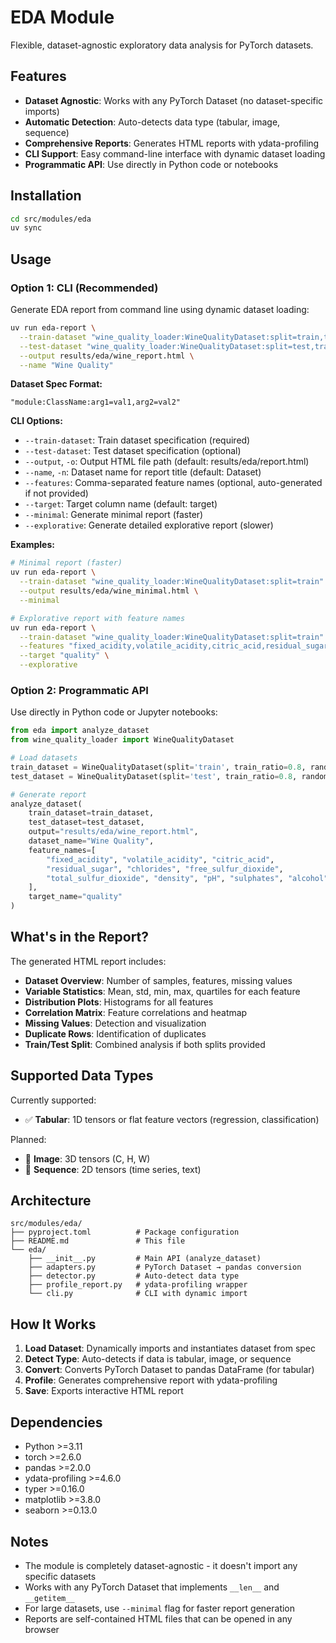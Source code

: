 # EDA Module

Flexible, dataset-agnostic exploratory data analysis for PyTorch datasets.

## Features

- **Dataset Agnostic**: Works with any PyTorch Dataset (no dataset-specific imports)
- **Automatic Detection**: Auto-detects data type (tabular, image, sequence)
- **Comprehensive Reports**: Generates HTML reports with ydata-profiling
- **CLI Support**: Easy command-line interface with dynamic dataset loading
- **Programmatic API**: Use directly in Python code or notebooks

## Installation

```bash
cd src/modules/eda
uv sync
```

## Usage

### Option 1: CLI (Recommended)

Generate EDA report from command line using dynamic dataset loading:

```bash
uv run eda-report \
  --train-dataset "wine_quality_loader:WineQualityDataset:split=train,train_ratio=0.8,random_state=42" \
  --test-dataset "wine_quality_loader:WineQualityDataset:split=test,train_ratio=0.8,random_state=42" \
  --output results/eda/wine_report.html \
  --name "Wine Quality"
```

**Dataset Spec Format:**
```
"module:ClassName:arg1=val1,arg2=val2"
```

**CLI Options:**
- `--train-dataset`: Train dataset specification (required)
- `--test-dataset`: Test dataset specification (optional)
- `--output`, `-o`: Output HTML file path (default: results/eda/report.html)
- `--name`, `-n`: Dataset name for report title (default: Dataset)
- `--features`: Comma-separated feature names (optional, auto-generated if not provided)
- `--target`: Target column name (default: target)
- `--minimal`: Generate minimal report (faster)
- `--explorative`: Generate detailed explorative report (slower)

**Examples:**

```bash
# Minimal report (faster)
uv run eda-report \
  --train-dataset "wine_quality_loader:WineQualityDataset:split=train" \
  --output results/eda/wine_minimal.html \
  --minimal

# Explorative report with feature names
uv run eda-report \
  --train-dataset "wine_quality_loader:WineQualityDataset:split=train" \
  --features "fixed_acidity,volatile_acidity,citric_acid,residual_sugar,chlorides,free_sulfur_dioxide,total_sulfur_dioxide,density,pH,sulphates,alcohol" \
  --target "quality" \
  --explorative
```

### Option 2: Programmatic API

Use directly in Python code or Jupyter notebooks:

```python
from eda import analyze_dataset
from wine_quality_loader import WineQualityDataset

# Load datasets
train_dataset = WineQualityDataset(split='train', train_ratio=0.8, random_state=42)
test_dataset = WineQualityDataset(split='test', train_ratio=0.8, random_state=42)

# Generate report
analyze_dataset(
    train_dataset=train_dataset,
    test_dataset=test_dataset,
    output="results/eda/wine_report.html",
    dataset_name="Wine Quality",
    feature_names=[
        "fixed_acidity", "volatile_acidity", "citric_acid",
        "residual_sugar", "chlorides", "free_sulfur_dioxide",
        "total_sulfur_dioxide", "density", "pH", "sulphates", "alcohol"
    ],
    target_name="quality"
)
```

## What's in the Report?

The generated HTML report includes:

- **Dataset Overview**: Number of samples, features, missing values
- **Variable Statistics**: Mean, std, min, max, quartiles for each feature
- **Distribution Plots**: Histograms for all features
- **Correlation Matrix**: Feature correlations and heatmap
- **Missing Values**: Detection and visualization
- **Duplicate Rows**: Identification of duplicates
- **Train/Test Split**: Combined analysis if both splits provided

## Supported Data Types

Currently supported:
- ✅ **Tabular**: 1D tensors or flat feature vectors (regression, classification)

Planned:
- 🔄 **Image**: 3D tensors (C, H, W)
- 🔄 **Sequence**: 2D tensors (time series, text)

## Architecture

```
src/modules/eda/
├── pyproject.toml          # Package configuration
├── README.md               # This file
└── eda/
    ├── __init__.py         # Main API (analyze_dataset)
    ├── adapters.py         # PyTorch Dataset → pandas conversion
    ├── detector.py         # Auto-detect data type
    ├── profile_report.py   # ydata-profiling wrapper
    └── cli.py              # CLI with dynamic import
```

## How It Works

1. **Load Dataset**: Dynamically imports and instantiates dataset from spec
2. **Detect Type**: Auto-detects if data is tabular, image, or sequence
3. **Convert**: Converts PyTorch Dataset to pandas DataFrame (for tabular)
4. **Profile**: Generates comprehensive report with ydata-profiling
5. **Save**: Exports interactive HTML report

## Dependencies

- Python >=3.11
- torch >=2.6.0
- pandas >=2.0.0
- ydata-profiling >=4.6.0
- typer >=0.16.0
- matplotlib >=3.8.0
- seaborn >=0.13.0

## Notes

- The module is completely dataset-agnostic - it doesn't import any specific datasets
- Works with any PyTorch Dataset that implements `__len__` and `__getitem__`
- For large datasets, use `--minimal` flag for faster report generation
- Reports are self-contained HTML files that can be opened in any browser
